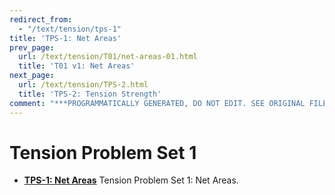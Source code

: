 ```yaml
---
redirect_from:
  - "/text/tension/tps-1"
title: 'TPS-1: Net Areas'
prev_page:
  url: /text/tension/T01/net-areas-01.html
  title: 'T01 v1: Net Areas'
next_page:
  url: /text/tension/TPS-2.html
  title: 'TPS-2: Tension Strength'
comment: "***PROGRAMMATICALLY GENERATED, DO NOT EDIT. SEE ORIGINAL FILES IN /content***"
---
```

# Tension Problem Set 1

* **[TPS-1: Net Areas](TPS-1-net-areas.pdf)** Tension Problem Set 1: Net Areas.
